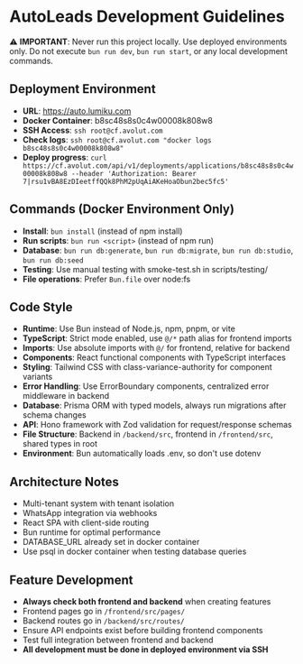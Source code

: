 # AutoLeads Development Guidelines

⚠️ **IMPORTANT**: Never run this project locally. Use deployed environments only. Do not execute `bun run dev`, `bun run start`, or any local development commands.

## Deployment Environment
- **URL**: https://auto.lumiku.com
- **Docker Container**: b8sc48s8s0c4w00008k808w8
- **SSH Access**: `ssh root@cf.avolut.com`
- **Check logs**: `ssh root@cf.avolut.com "docker logs b8sc48s8s0c4w00008k808w8"`
- **Deploy progress**: `curl https://cf.avolut.com/api/v1/deployments/applications/b8sc48s8s0c4w00008k808w8 --header 'Authorization: Bearer 7|rsu1vBA8EzDIeetffQQk8PhM2pUqAiAKeHoaObun2bec5fc5'`

## Commands (Docker Environment Only)
- **Install**: `bun install` (instead of npm install)
- **Run scripts**: `bun run <script>` (instead of npm run)
- **Database**: `bun run db:generate`, `bun run db:migrate`, `bun run db:studio`, `bun run db:seed`
- **Testing**: Use manual testing with smoke-test.sh in scripts/testing/
- **File operations**: Prefer `Bun.file` over node:fs

## Code Style
- **Runtime**: Use Bun instead of Node.js, npm, pnpm, or vite
- **TypeScript**: Strict mode enabled, use `@/*` path alias for frontend imports
- **Imports**: Use absolute imports with `@/` for frontend, relative for backend
- **Components**: React functional components with TypeScript interfaces
- **Styling**: Tailwind CSS with class-variance-authority for component variants
- **Error Handling**: Use ErrorBoundary components, centralized error middleware in backend
- **Database**: Prisma ORM with typed models, always run migrations after schema changes
- **API**: Hono framework with Zod validation for request/response schemas
- **File Structure**: Backend in `/backend/src`, frontend in `/frontend/src`, shared types in root
- **Environment**: Bun automatically loads .env, so don't use dotenv

## Architecture Notes
- Multi-tenant system with tenant isolation
- WhatsApp integration via webhooks
- React SPA with client-side routing
- Bun runtime for optimal performance
- DATABASE_URL already set in docker container
- Use psql in docker container when testing database queries

## Feature Development
- **Always check both frontend and backend** when creating features
- Frontend pages go in `/frontend/src/pages/`
- Backend routes go in `/backend/src/routes/`
- Ensure API endpoints exist before building frontend components
- Test full integration between frontend and backend
- **All development must be done in deployed environment via SSH**